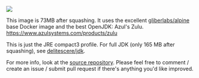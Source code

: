 [![](https://badge.imagelayers.io/delitescere/java:latest.svg)](https://imagelayers.io/?images=delitescere/java:latest 'Get your own badge on imagelayers.io')

This image is 73MB after squashing. It uses the excellent [gliberlabs/alpine](https://hub.docker.com/r/gliderlabs/alpine/) base Docker image and the best OpenJDK: Azul's Zulu. https://www.azulsystems.com/products/zulu

This is just the JRE compact3 profile. For full JDK (only 165 MB after squashing), see [delitescere/jdk](https://hub.docker.com/r/delitescere/jdk/).

For more info, look at the [source repository](https://github.com/delitescere/docker-zulu). Please feel free to comment / create an issue / submit pull request if there's anything you'd like improved.
